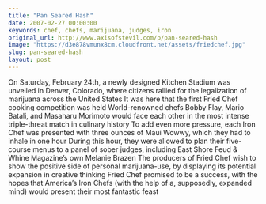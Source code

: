 ```yaml
---
title: "Pan Seared Hash"
date: 2007-02-27 00:00:00
keywords: chef, chefs, marijuana, judges, iron
original_url: http://www.axisofstevil.com/p/pan-seared-hash
image: "https://d3e878vmunx8cm.cloudfront.net/assets/friedchef.jpg"
slug: pan-seared-hash
layout: post
---
```


On Saturday, February 24th, a newly designed Kitchen Stadium was unveiled in Denver, Colorado, where citizens rallied for the legalization of marijuana across the United States It was here that the first Fried Chef cooking competition was held  World-renowned chefs Bobby Flay, Mario Batali, and Masaharu Morimoto would face each other in the most intense triple-threat match in culinary history  To add even more pressure, each Iron Chef was presented with three ounces of Maui Wowwy, which they had to inhale in one hour  During this hour, they were allowed to plan their five-course menus to a panel of sober judges, including East Shore Feud &amp; Whine Magazine’s own Melanie Brazen  The producers of Fried Chef wish to show the positive side of personal marijuana-use, by displaying its potential expansion in creative thinking  Fried Chef promised to be a success, with the hopes that America’s Iron Chefs (with the help of a, supposedly, expanded mind) would present their most fantastic feast

